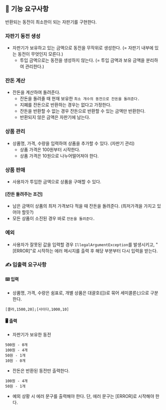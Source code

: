 ## 🚀 기능 요구사항
반환되는 동전이 최소한이 되는 자판기를 구현한다.

### 자판기 동전 생성
- 자판기가 보유하고 있는 금액으로 동전을 무작위로 생성한다. (= 자판기 내부에 있는 동전이 무엇인지 모른다.)
    - 투입 금액으로는 동전을 생성하지 않는다. (= 투입 금액과 보유 금액을 분리하여 관리한다.)

### 잔돈 계산
- 잔돈을 계산하여 돌려준다.
  - 잔돈을 돌려줄 때 현재 보유한 `최소 개수의 동전으로 잔돈을 돌려준다.`
  - 지폐를 잔돈으로 반환하는 경우는 없다고 가정한다.
  - 잔돈을 반환할 수 없는 경우 잔돈으로 반환할 수 있는 금액만 반환한다.
  - 반환되지 않은 금액은 자판기에 남는다.

### 상품 관리
- 상품명, 가격, 수량을 입력하여 상품을 추가할 수 있다. (자판기 관리)
    - 상품 가격은 100원부터 시작한다.
    - 상품 가격은 10원으로 나누어떨어져야 한다.

### 상품 판매
- 사용자가 투입한 금액으로 상품을 구매할 수 있다.
#### [잔돈 돌려주는 조건]
- 남은 금액이 상품의 최저 가격보다 적을 때 잔돈을 돌려준다. (최저가격을 가지고 있어야 할듯?)
- 모든 상품이 소진된 경우 바로 `잔돈을 돌려준다.`

### 예외
- 사용자가 잘못된 값을 입력할 경우 `IllegalArgumentException`를 발생시키고, "[ERROR]"로 시작하는 에러 메시지를 출력 후 해당 부분부터 다시 입력을 받는다.

### ✍ 입출력 요구사항

#### ⌨️ 입력
- 상품명, 가격, 수량은 쉼표로, 개별 상품은 대괄호([])로 묶어 세미콜론(;)으로 구분한다.
```
[콜라,1500,20];[사이다,1000,10]
```

#### 🖥 출력

- 자판기가 보유한 동전
```
500원 - 0개
100원 - 4개
50원 - 1개
10원 - 0개
```

- 잔돈은 반환된 동전만 출력한다.
```
100원 - 4개
50원 - 1개
```

- 예외 상황 시 에러 문구를 출력해야 한다. 단, 에러 문구는 [ERROR]로 시작해야 한다.


